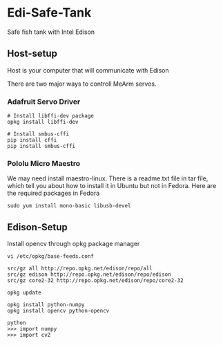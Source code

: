 # Edi-Safe-Tank
Safe fish tank with Intel Edison

## Host-setup
Host is your computer that will communicate with Edison

There are two major ways to controll MeArm servos.
### Adafruit Servo Driver
```shell
# Install libffi-dev package
opkg install libffi-dev

# Install smbus-cffi
pip install cffi
pip install smbus-cffi
```

### Pololu Micro Maestro
We may need install maestro-linux.
There is a readme.txt file in tar file, which tell you about how to install it
in Ubuntu but not in Fedora. Here are the required packages in Fedora
```shell
sudo yum install mono-basic libusb-devel
```

## Edison-Setup
Install opencv through opkg package manager
```shell
vi /etc/opkg/base-feeds.conf

src/gz all http://repo.opkg.net/edison/repo/all
src/gz edison http://repo.opkg.net/edison/repo/edison
src/gz core2-32 http://repo.opkg.net/edison/repo/core2-32

opkg update

opkg install python-numpy
opkg install opencv python-opencv

python
>>> import numpy
>>> import cv2
```

